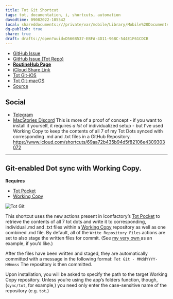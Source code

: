 ```yaml
---
title: Tot Git Shortcut
tags: tot, documentation, i, shortcuts, automation
davodtime: 09082022-105542
local: shareddocuments:///private/var/mobile/Library/Mobile%20Documents/iCloud~md~obsidian/Documents/OBSHIDDIAN/drafts/D566B537-EBFA-4D11-96BC-544E1F61CDCB.md
dg-publish: true
share: true
draft: drafts://open?uuid=D566B537-EBFA-4D11-96BC-544E1F61CDCB
---
```


- [GitHub Issue](https://github.com/extratone/i/issues/184)
- [GitHub Issue (Tot Repo)](https://github.com/extratone/tot/issues/4)
- [**RoutineHub Page**](https://routinehub.co/shortcut/11565)
- [iCloud Share Link](https://www.icloud.com/shortcuts/76672f5aad9e446c86c1e6de33ba219d)
- [Tot Git-iOS](https://www.icloud.com/shortcuts/69aa72b435b94d5f82106e4309303072)
- [Tot Git-macOS](https://www.icloud.com/shortcuts/2597158919384c3eb706230b025abe16)
- [Source](https://github.com/extratone/i/tree/main/shortcuts/Tot)

## Social

- [Telegram](https://t.me/extratone/11049)
- [MacStories Discord](https://discord.com/channels/836622115435184162/959474099279786004/962092691099897966)
This is more of a proof of concept - if you want to install it yourself, it requires *a lot* of individualized setup - but I’ve used Working Copy to keep the contents of all 7 of my Tot Dots synced with corresponding .md and .txt files in a GitHub Repository. https://www.icloud.com/shortcuts/69aa72b435b94d5f82106e4309303072

---

## Git-enabled Dot sync with Working Copy.

**Requires**
- [Tot Pocket](https://apps.apple.com/us/app/tot-pocket/id1498235191)
- [Working Copy](https://apps.apple.com/us/app/working-copy-git-client/id896694807)

![Tot Git](https://user-images.githubusercontent.com/43663476/162962967-8c365c74-318f-4310-b4d3-938f8ad5bf15.png)

This shortcut uses the new actions present in Iconfactory’s [Tot Pocket](https://apps.apple.com/us/app/tot-pocket/id1498235191) to retrieve the contents of all 7 tot dots and write it to corresponding, individual .md and .txt files within a [Working Copy](https://apps.apple.com/us/app/working-copy-git-client/id896694807) repository as well as one combined .md file. By default, all of the `Write Repository Files` actions are set to also stage the written files for commit. (See [my very own ](https://github.com/extratone/tot) as an example, if you’d like.) 

After the files have been written and staged, they are automatically committed with a message in the following format: `Tot Git - MMddYYYY-HHmmss` The repository is then committed. 

Upon installation, you will be asked to specify the path to the target Working Copy repository. Unless you’re using the app’s folders function, though, (`sync/tot`, for example,) you need only enter the case-sensitive name of the repository (e.g. `tot`.)